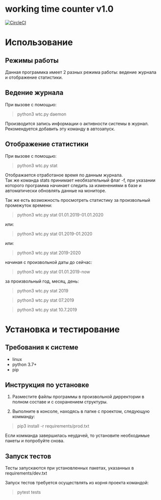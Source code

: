 # working time counter v1.0  
[![CircleCI](https://circleci.com/gh/MAndrey99/working-time-counter/tree/master.svg?style=svg&circle-token=f8cb2cef7e4796896de4c8014cd59dd2aab6c172)](https://circleci.com/gh/MAndrey99/working-time-counter/tree/master)

# Использование
## Режимы работы

Данная программка имеет 2 разных режима работы: ведение журнала и отображение статистики.

## Ведение журнала
При вызове с помощью:
> python3 wtc.py daemon

Производится запись информации о активности системы в журнал.
Рекомендуется добавить эту команду в автозапуск.

## Отображение статистики
При вызове с помощью:
> python3 wtc.py stat

Отображается отработаное время по данным журнала.  
Так же команда stats принимает необязательный флаг -f,
при указании которого программа начинает следить за изменениями
в базе и автоматически обновлять данные на мониторе.

Так же есть возможность просмотреть статистику за
произвольный промежуток времени:
> python3 wtc.py stat 01.01.2019-01.01.2020

или:
> python3 wtc.py stat 01.2019-01.2020

или:
> python3 wtc.py stat 2019-2020

начиная с произвольной даты до сейчас:
> python3 wtc.py stat 01.01.2019-now

за произвольный год, месяц, день:
> python3 wtc.py stat 2019  

> python3 wtc.py stat 07.2019

> python3 wtc.py stat 10.7.2019


# Установка и тестирование
## Требования к системе
 - linux
 - python 3.7+
 - pip

## Инструкция по установке
1) Разместите файлы программы в произвольной дирректории в полном составе и
с сохранением структуры.

2) Выполните в консоле, находясь в папке с проектом, следующую комманду:
> pip3 install -r requirements/prod.txt

Если комманда завершилась неудачей, то установите необходимые пакеты и
попробуйте снова.

## Запуск тестов
Тесты запускаются при установленных пакетах, указанных в requirements/dev.txt

Запуск тестов требуется осуществлять из корня проекта командой:
> pytest tests
